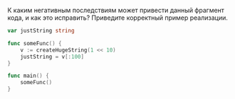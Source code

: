 К каким негативным последствиям может привести данный фрагмент кода, и как
это исправить? Приведите корректный пример реализации.

```go
var justString string

func someFunc() {
    v := createHugeString(1 << 10)
    justString = v[:100]
}

func main() {
    someFunc()
}
```
